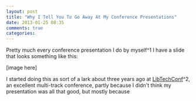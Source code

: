 ```yaml
---
layout: post
title: "Why I Tell You To Go Away At My Conference Presentations"
date: 2013-01-25 08:35
comments: true
categories: 
---
```


Pretty much every conference presentation I do by myself^1 I have a slide that looks something like this:

[image here]

I started doing this as sort of a lark about three years ago at [LibTechConf](http://libtechconf.org)^2, an excellent multi-track conference, partly because I didn't think my presentation was all that good, but mostly because 
